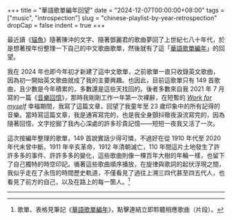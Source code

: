 +++
title = "華語歌單編年回望"
date = "2024-12-07T00:00:00+08:00"
tags = ["music", "introspection"]
slug = "chinese-playlist-by-year-retrospection"
dropCap = false
indent = true
+++

最近讀《[貓魚](https://reuixiy.notion.site/133c9131ed4f808b952ed14cf38760de)》隨著陳沖的文字、隨著鄧麗君的歌曲夢回了上世紀七八十年代，於是想著按年份整理一下自己的中文歌曲歌單，然後就有了這「[華語歌單編年](https://reuixiy.notion.site/153c9131ed4f80a9b116ce6a28588039)」的回望。

我在 2024 年也即今年初才新建了這中文歌單，之前歌單一直只收錄英文歌曲，因為初一開始英文歌曲就成了我的主要興趣。也因此，目前這歌單只有 149 首歌曲，且少數是今年積累的，多數還是這些天找回的。後者多數來自我 2021 年 7 月寫的一篇《[音樂回憶](/life/music-recollection/)》，那時我剛剛工作一年第一次裸辭，在短暫的 [_Work for myself_](/life/resigned-my-first-job/) 幸福期間，我寫了這篇文章，回望了我童年至 23 歲印象中的所有記得的音樂。當時寫這篇文章，我是通宵寫完的，也是我全身顫抖徹夜淚流寫完的，因為隨著回憶，文字挖掘了我內心深處的許多珍貴記憶——短短一夜我又活了一次。

這次按編年整理的歌單，149 首說實話少得可憐，不過好在從 1910 年代至 2020 年代未曾中斷。1911 年辛亥革命，1912 年清朝滅亡，110 年間這片土地發生了許許多多的事件、許許多多的變化，這些歌曲則像一棵百年大樹的年輪一樣，也留下了自己獨特的時空印記。循著這些歌曲順序播放，在旋律與歌詞的起伏浮現之間，我似乎走在了永恆的時間歷史軌道，不僅看見了過往上溯三四代甚至四五代人，也看見了前方的自己，以及在路上的每一箇人。[^1]

---

[^1]: 歌單、表格見筆記《[華語歌單編年](https://reuixiy.notion.site/153c9131ed4f80a9b116ce6a28588039)》，點擊連結立即聆聽相應歌曲（片段）。